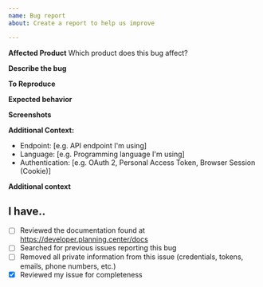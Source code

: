 ```yaml
---
name: Bug report
about: Create a report to help us improve

---
```


**Affected Product**
Which product does this bug affect?
<!-- Pick one: Check-Ins, Giving, Groups, People, Services, Resources, Webhooks -->

<!-- PLEASE DO NOT INCLUDE YOUR CLIENT ID, APPLICATION ID, OR SECRET IN THIS ISSUE. WE WILL REVOKE YOUR TOKEN IF YOU DO. -->

**Describe the bug**
<!--  Provide a clear and concise description of the bug. If it is something that was previously working and suddenly broke your application, please let us know. -->


**To Reproduce**
<!-- Steps to reproduce the behavior:
1. Create a '....'
2. Send this cURL request: '...'
3. Look at this page '....'
-->

**Expected behavior**
<!-- A clear and concise description of what you expected to happen. -->

**Screenshots**
<!-- If applicable, add screenshots to help explain your problem. -->

**Additional Context:**
<!-- (please complete the following information) -->
- Endpoint: [e.g. API endpoint I'm using]
- Language: [e.g. Programming language I'm using]
- Authentication: [e.g. OAuth 2, Personal Access Token, Browser Session (Cookie)]

**Additional context**
<!-- Add any other context about the problem here. -->

## I have..

- [ ] Reviewed the documentation found at https://developer.planning.center/docs
- [ ] Searched for previous issues reporting this bug
- [ ] Removed all private information from this issue (credentials, tokens, emails, phone numbers, etc.)
- [x] Reviewed my issue for completeness